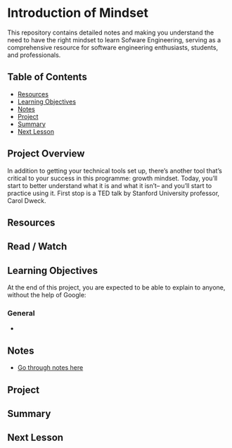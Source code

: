 # Introduction of Mindset

This repository contains detailed notes and making you understand the need to have the right mindset to learn Sofware Engineering, serving as a comprehensive resource for software engineering enthusiasts, students, and professionals.

## Table of Contents
+ [Resources](#resources)
+ [Learning Objectives](#learning-objectives)
+ [Notes](#Notes)
+ [Project](#project)
+ [Summary](#summary)
+ [Next Lesson](#next-lesson)

## Project Overview
In addition to getting your technical tools set up, there’s another tool that’s critical to your success in this programme: growth mindset. Today, you’ll start to better understand what it is and what it isn’t– and you’ll start to practice using it. First stop is a TED talk by Stanford University professor, Carol Dweck.

## Resources
**Read / Watch**
-

## Learning Objectives
At the end of this project, you are expected to be able to explain to anyone, without the help of Google:

### General
-

## Notes
+ [Go through notes here](./notes.md)


## Project


## Summary


## Next Lesson
[]() 
